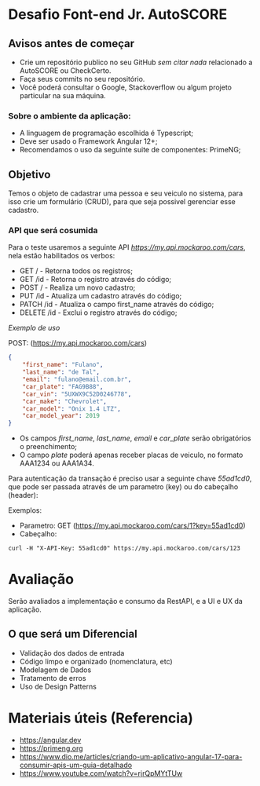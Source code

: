 # Desafio Font-end Jr. AutoSCORE

## Avisos antes de começar
- Crie um repositório publico no seu GitHub *sem citar nada* relacionado a AutoSCORE ou CheckCerto.
- Faça seus commits no seu repositório.
- Você poderá consultar o Google, Stackoverflow ou algum projeto particular na sua máquina.

### Sobre o ambiente da aplicação:
- A linguagem de programação escolhida é Typescript;
- Deve ser usado o Framework Angular 12+;
- Recomendamos o uso da seguinte suite de componentes: PrimeNG;

## Objetivo
Temos o objeto de cadastrar uma pessoa e seu veiculo no sistema, para isso crie um formulário (CRUD), para que seja possivel gerenciar esse cadastro.

### API que será cosumida
Para o teste usaremos a seguinte API *https://my.api.mockaroo.com/cars*, nela estão habilitados os verbos:
- GET / - Retorna todos os registros;
- GET /id - Retorna o registro através do código;
- POST / - Realiza um novo cadastro;
- PUT /id - Atualiza um cadastro através do código;
- PATCH /id - Atualiza o campo first_name através do código;
- DELETE /id - Exclui o registro através do código;

*Exemplo de uso*

POST: (https://my.api.mockaroo.com/cars)

```json
{
    "first_name": "Fulano",
    "last_name": "de Tal",
    "email": "fulano@email.com.br",
    "car_plate": "FAG9B88",
    "car_vin": "5UXWX9C52D0246778",
    "car_make": "Chevrolet",
    "car_model": "Onix 1.4 LTZ",
    "car_model_year": 2019
}
```

* Os campos *first_name*, *last_name*, *email* e *car_plate* serão obrigatórios o preenchimento;
* O campo *plate* poderá apenas receber placas de veiculo, no formato AAA1234 ou AAA1A34.

Para autenticação da transação é preciso usar a seguinte chave *55ad1cd0*, que pode ser passada através de um parametro (key) ou do cabeçalho (header):

Exemplos: 
- Parametro: GET (https://my.api.mockaroo.com/cars/1?key=55ad1cd0)
- Cabeçalho: 
```curl
curl -H "X-API-Key: 55ad1cd0" https://my.api.mockaroo.com/cars/123
```

# Avaliação
Serão avaliados a implementação e consumo da RestAPI, e a UI e UX da aplicação.

## O que será um Diferencial
- Validação dos dados de entrada
- Código limpo e organizado (nomenclatura, etc)
- Modelagem de Dados
- Tratamento de erros
- Uso de Design Patterns

# Materiais úteis (Referencia)
- https://angular.dev
- https://primeng.org
- https://www.dio.me/articles/criando-um-aplicativo-angular-17-para-consumir-apis-um-guia-detalhado
- https://www.youtube.com/watch?v=rjrQpMYtTUw

